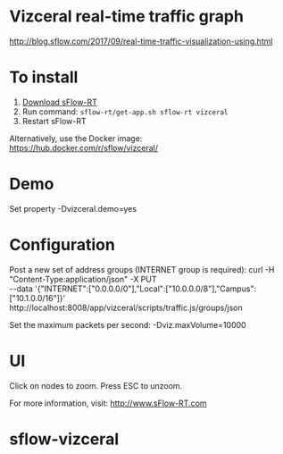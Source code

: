 # Vizceral real-time traffic graph

http://blog.sflow.com/2017/09/real-time-traffic-visualization-using.html

# To install

1. [Download sFlow-RT](https://sflow-rt.com/download.php)
2. Run command: `sflow-rt/get-app.sh sflow-rt vizceral`
3. Restart sFlow-RT

Alternatively, use the Docker image:
https://hub.docker.com/r/sflow/vizceral/

# Demo
Set property -Dvizceral.demo=yes

# Configuration

Post a new set of address groups (INTERNET group is required):
curl -H "Content-Type:application/json" -X PUT \
--data '{"INTERNET":["0.0.0.0/0"],"Local":["10.0.0.0/8"],"Campus":["10.1.0.0/16"]}' \
http://localhost:8008/app/vizceral/scripts/traffic.js/groups/json

Set the maximum packets per second:
-Dviz.maxVolume=10000

# UI
Click on nodes to zoom. Press ESC to unzoom.

For more information, visit:
http://www.sFlow-RT.com
# sflow-vizceral
